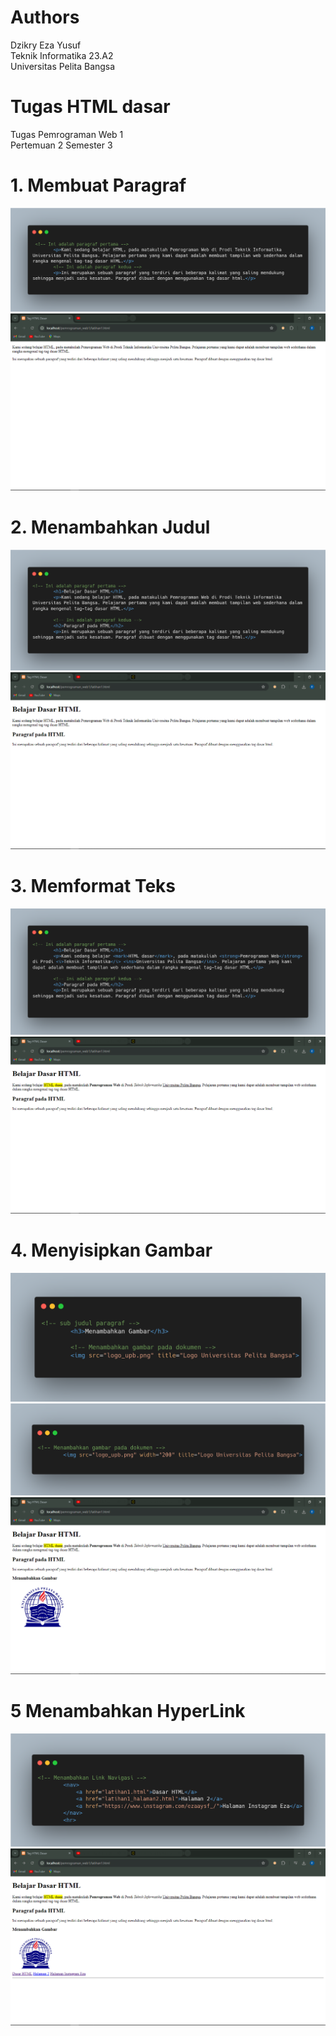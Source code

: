 # Authors
Dzikry Eza Yusuf <br>
Teknik Informatika 23.A2 <br>
Universitas Pelita Bangsa 

# Tugas HTML dasar
Tugas Pemrograman Web 1 <br>
Pertemuan 2 Semester 3

# 1. Membuat Paragraf
<img src="1.membuat paragraf.png" img>
<img src="1.(2).png" img>

# 2. Menambahkan Judul
<img src="2.membuat judul.png" img>
<img src="2.(2).png" img>

# 3. Memformat Teks
<img src="3.memformat teks.png" img>
<img src="3.(3).png" img>

# 4. Menyisipkan Gambar
<img src="4.menyisipkan gambar.png" img>
<img src="4.1 gambar sesuai ukuran.png" img>
<img src="4.(4).png" img>

# 5 Menambahkan HyperLink
<img src="5.link navigasi.png" img>
<img src="5.(5).png" img>
